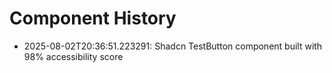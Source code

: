 # Component History

- 2025-08-02T20:36:51.223291: Shadcn TestButton component built with 98% accessibility score
